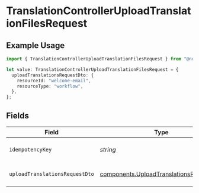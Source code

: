 # TranslationControllerUploadTranslationFilesRequest

## Example Usage

```typescript
import { TranslationControllerUploadTranslationFilesRequest } from "@novu/api/models/operations";

let value: TranslationControllerUploadTranslationFilesRequest = {
  uploadTranslationsRequestDto: {
    resourceId: "welcome-email",
    resourceType: "workflow",
  },
};
```

## Fields

| Field                                                                                              | Type                                                                                               | Required                                                                                           | Description                                                                                        |
| -------------------------------------------------------------------------------------------------- | -------------------------------------------------------------------------------------------------- | -------------------------------------------------------------------------------------------------- | -------------------------------------------------------------------------------------------------- |
| `idempotencyKey`                                                                                   | *string*                                                                                           | :heavy_minus_sign:                                                                                 | A header for idempotency purposes                                                                  |
| `uploadTranslationsRequestDto`                                                                     | [components.UploadTranslationsRequestDto](../../models/components/uploadtranslationsrequestdto.md) | :heavy_check_mark:                                                                                 | Translation files upload body details                                                              |